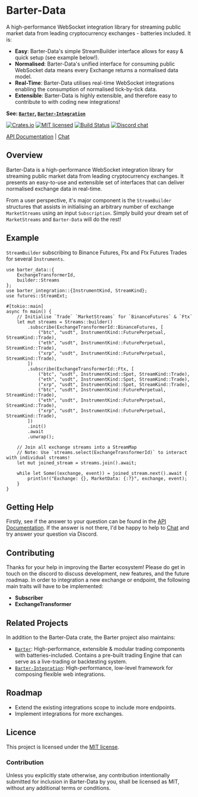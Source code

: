 # Barter-Data
A high-performance WebSocket integration library for streaming public market data from leading cryptocurrency 
exchanges - batteries included. It is:
* **Easy**: Barter-Data's simple StreamBuilder interface allows for easy & quick setup (see example below!).
* **Normalised**: Barter-Data's unified interface for consuming public WebSocket data means every Exchange returns a normalised data model.
* **Real-Time**: Barter-Data utilises real-time WebSocket integrations enabling the consumption of normalised tick-by-tick data.
* **Extensible**: Barter-Data is highly extensible, and therefore easy to contribute to with coding new integrations!

**See: [`Barter`], [`Barter-Integration`]**

[![Crates.io][crates-badge]][crates-url]
[![MIT licensed][mit-badge]][mit-url]
[![Build Status][actions-badge]][actions-url]
[![Discord chat][discord-badge]][discord-url]

[crates-badge]: https://img.shields.io/crates/v/barter-data.svg
[crates-url]: https://crates.io/crates/barter-data

[mit-badge]: https://img.shields.io/badge/license-MIT-blue.svg
[mit-url]: https://gitlab.com/open-source-keir/financial-modelling/trading/barter-data-rs/-/blob/main/LICENCE

[actions-badge]: https://gitlab.com/open-source-keir/financial-modelling/trading/barter-data-rs/badges/-/blob/main/pipeline.svg
[actions-url]: https://gitlab.com/open-source-keir/financial-modelling/trading/barter-data-rs/-/commits/main

[discord-badge]: https://img.shields.io/discord/910237311332151317.svg?logo=discord&style=flat-square
[discord-url]: https://discord.gg/wE7RqhnQMV

[API Documentation] |
[Chat]

[`Barter`]: https://crates.io/crates/barter
[`Barter-Integration`]: https://crates.io/crates/barter-integration
[API Documentation]: https://docs.rs/barter-data/latest/barter_data
[Chat]: https://discord.gg/wE7RqhnQMV

## Overview
Barter-Data is a high-performance WebSocket integration library for streaming public market data from leading cryptocurrency 
exchanges. It presents an easy-to-use and extensible set of interfaces that can deliver normalised exchange data in real-time.

From a user perspective, it's major component is the `StreamBuilder` structures that assists in initialising an 
arbitrary number of exchange `MarketStreams` using an input `Subscription`. Simply build your dream set of 
`MarketStreams` and `Barter-Data` will do the rest!

## Example
`StreamBuilder` subscribing to Binance Futures, Ftx and Ftx Futures Trades for several `Instruments`.

```rust,no_run
use barter_data::{
    ExchangeTransformerId,
    builder::Streams
};
use barter_integration::{InstrumentKind, StreamKind};
use futures::StreamExt;

#[tokio::main]
async fn main() {
    // Initialise `Trade` `MarketStreams` for `BinanceFutures` & `Ftx`
    let mut streams = Streams::builder()
        .subscribe(ExchangeTransformerId::BinanceFutures, [
            ("btc", "usdt", InstrumentKind::FuturePerpetual, StreamKind::Trade),
            ("eth", "usdt", InstrumentKind::FuturePerpetual, StreamKind::Trade),
            ("xrp", "usdt", InstrumentKind::FuturePerpetual, StreamKind::Trade),
        ])
        .subscribe(ExchangeTransformerId::Ftx, [
            ("btc", "usdt", InstrumentKind::Spot, StreamKind::Trade),
            ("eth", "usdt", InstrumentKind::Spot, StreamKind::Trade),
            ("xrp", "usdt", InstrumentKind::Spot, StreamKind::Trade),
            ("btc", "usdt", InstrumentKind::FuturePerpetual, StreamKind::Trade),
            ("eth", "usdt", InstrumentKind::FuturePerpetual, StreamKind::Trade),
            ("xrp", "usdt", InstrumentKind::FuturePerpetual, StreamKind::Trade),
        ])
        .init()
        .await
        .unwrap();

    // Join all exchange streams into a StreamMap
    // Note: Use `streams.select(ExchangeTransformerId)` to interact with individual streams!
    let mut joined_stream = streams.join().await;

    while let Some((exchange, event)) = joined_stream.next().await {
        println!("Exchange: {}, MarketData: {:?}", exchange, event);
    }
}
```

## Getting Help
Firstly, see if the answer to your question can be found in the [API Documentation]. If the answer is not there, I'd be 
happy to help to [Chat] and try answer your question via Discord. 

## Contributing
Thanks for your help in improving the Barter ecosystem! Please do get in touch on the discord to discuss 
development, new features, and the future roadmap.
In order to integration a new exchange or endpoint, the following main traits will have to be implemented:
* **Subscriber**
* **ExchangeTransformer**

## Related Projects
In addition to the Barter-Data crate, the Barter project also maintains:
* [`Barter`]: High-performance, extensible & modular trading components with batteries-included. Contains a 
pre-built trading Engine that can serve as a live-trading or backtesting system.
* [`Barter-Integration`]: High-performance, low-level framework for composing flexible web integrations.

## Roadmap
* Extend the existing integrations scope to include more endpoints.
* Implement integrations for more exchanges.

## Licence
This project is licensed under the [MIT license].

[MIT license]: https://gitlab.com/open-source-keir/financial-modelling/trading/barter-data-rs/-/blob/main/LICENSE

### Contribution
Unless you explicitly state otherwise, any contribution intentionally submitted
for inclusion in Barter-Data by you, shall be licensed as MIT, without any additional
terms or conditions.
